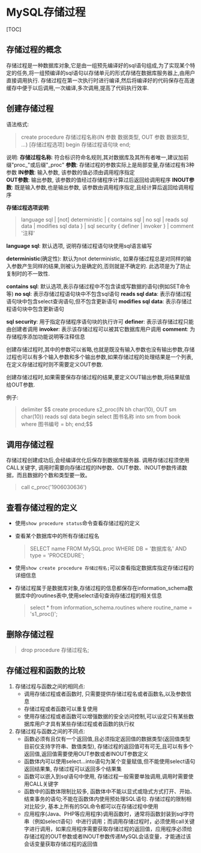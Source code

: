 <!-- 可能和好吗? --不可能 -->
<!-- 我还爱她吗? --不爱 -->
<!-- 那我在想什么呢? --为什么 -->
# MySQL存储过程

[TOC]

## 存储过程的概念

存储过程是一种数据库对象,它是由一组预先编译好的sql语句组成,为了实现某个特定的任务,将一组预编译的sql语句以存储单元的形式存储在数据库服务器上,由用户直接调用执行.
存储过程在第一次执行时进行编译,然后将编译好的代码保存在高速缓存中便于以后调用,一次编译,多次调用,提高了代码执行效率.

## 创建存储过程

语法格式:
> create procedure 存储过程名称(IN 参数 数据类型, OUT 参数 数据类型, ...)
> [存储过程选项]
> begin
> 存储过程语句块
> end;

说明:
**存储过程名称**: 符合标识符命名规则,其对数据库及其所有者唯一,建议加前缀"proc_"或后缀"_proc"
**参数**: 存储过程的参数实际上是局部变量,存储过程有3种参数
**IN参数**: 输入参数, 该参数的值必须由调用程序指定\
**OUT参数**: 输出参数, 该参数的值经过存储程序计算过后返回给调用程序
**INOUT参数**: 既是输入参数,也是输出参数, 该参数由调用程序指定,且经计算后返回给调用程序

**存储过程选项说明**:
> language sql
> | [not] deterministic | { contains sql | no sql | reads sql data | modifies sql data  }
> | sql security { definer | invoker } | comment '注释'

**language sql**: 默认选项, 说明存储过程语句块使用sql语言编写

**deterministic**(确定性): 默认为not deterministic, 如果存储过程总是对同样的输入参数产生同样的结果,则被认为是确定的,否则就是不确定的. 此选项是为了防止复制时的不一致性.

**contains sql**: 默认选项,表示存储过程中不包含读或写数据的语句(例如SET命令等)
**no sql**: 表示存储过程语句块中不包含sql语句
**reads sql data**: 表示存储过程语句块中包含select查询语句,但不包含更新语句
**modifies sql data**: 表示存储过程语句块中包含更新语句

**sql security**: 用于指定存储程序语句块的执行许可
**definer**: 表示该存储过程只能由创建者调用
**invoker**: 表示该存储过程可以被其它数据库用户调用
**comment**: 为存储程序添加功能说明等注释信息

创建存储过程时,其中的参数可以省略,也就是既没有输入参数也没有输出参数,存储过程也可以有多个输入参数和多个输出参数,如果存储过程的处理结果是一个列表,在定义存储过程时则不需要定义OUT参数.

创建存储过程时,如果需要保存存储过程的结果,要定义OUT输出参数,将结果赋值给OUT参数.

例子:
> delimiter \$\$
> create procedure s2_proc(IN bh char(10), OUT sm char(10))
> reads sql data
> begin
> select 图书名称 into sm from book where 图书编号 = bh;
> end;\$\$

## 调用存储过程

存储过程创建成功后,会经编译优化后保存到数据库服务器.
调用存储过程须使用CALL关键字, 调用时需要向存储过程的IN参数、OUT参数、INOUT参数传递数据，而且数据的个数和类型要一致。

> call c_proc('1906030636')

## 查看存储过程的定义

- 使用`show procedure status`命令查看存储过程的定义

- 查看某个数据库中的所有存储过程名
  > SELECT name FROM MySQL.proc WHERE DB = '数据库名' AND type = 'PROCEDURE';

- 使用`show create procedure 存储过程名;`可以查看指定数据库指定存储过程的详细信息

- 存储过程属于是数据库对象,存储过程的信息都保存在information_schema数据库中的routines表中,使用select语句查询存储过程的相关信息
  > select * from information_schema.routines where routine_name = 's1_proc()';

## 删除存储过程

> drop procedure 存储过程名;

## 存储过程和函数的比较

1. 存储过程与函数之间的相同点:
   - 调用存储过程或者函数时, 只需要提供存储过程名或者函数名,以及参数信息
   - 存储过程或者函数可以重复使用
   - 使用存储过程或者函数可以增强数据的安全访问控制,可以设定只有某些数据库用户才具有某些存储过程或者函数的执行权
2. 存储过程与函数之间的不同点:
   - 函数必须有且仅有一个返回值,且必须指定返回值的数据类型(返回值类型目前仅支持字符串、数值类型), 存储过程的返回值可有可无,且可以有多个返回值,返回值需要使用OUT参数或者INOUT参数定义
   - 函数体内可以使用select...into语句为某个变量赋值,但不能使用select语句返回结果集, 存储过程可以返回多个结果集
   - 函数可以嵌入到sql语句中使用, 存储过程一般需要单独调用,调用时需要使用CALL关键字
   - 函数中的函数体限制比较多, 函数体中不能以显式或隐式方式打开、开始、结束事务的语句;不能在函数体内使用预处理SQL语句. 存储过程的限制相对比较少, 基本上所有的SQL命令都可以在存储过程中使用
   - 应用程序(Java、PHP等应用程序)调用函数时，通常将函数封装到sql字符串（例如select语句）中进行调用；而调用存储过程时，必须使用call关键字进行调用，如果应用程序需要获取存储过程的返回值，应用程序必须给存储过程的OUT参数或者INOUT参数传递MySQL会话变量，才能通过该会话变量获取存储过程的返回值
